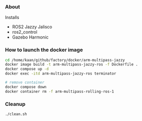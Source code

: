 ### About

Installs

- ROS2 Jazzy Jalisco
- ros2_control
- Gazebo Harmonic

### How to launch the docker image

```sh
cd /home/kaan/github/factory/docker/arm-multipass-jazzy
docker image build -t arm-multipass-jazzy-ros -f Dockerfile .
docker compose up -d
docker exec -itd arm-multipass-jazzy-ros terminator

# remove container
docker compose down
docker container rm -f arm-multipass-rolling-ros-1
```

### Cleanup

```sh
./clean.sh
```
